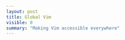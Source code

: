 ```yaml
---
layout: post
title: Global Vim
visible: 0
summary: "Making Vim accessible everywhere"
---
```


